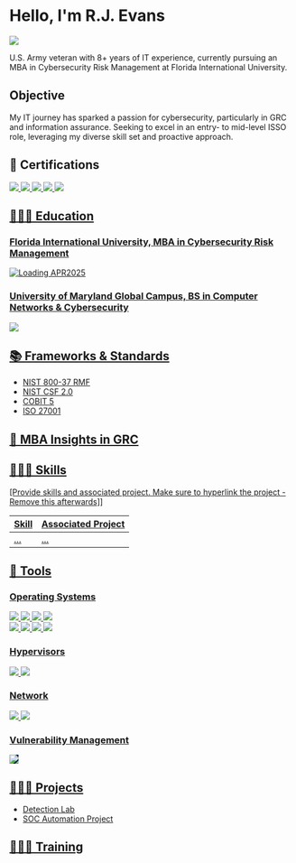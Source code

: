 # Hello, I'm R.J. Evans
<a href="https://linkedin.com/in/rj-evans"><img src="https://img.shields.io/badge/-LinkedIn-0072b1?&style=for-the-badge&logo=linkedin&logoColor=white" /></a>

U.S. Army veteran with 8+ years of IT experience, currently pursuing an MBA in Cybersecurity Risk Management at Florida International University.  

## Objective

My IT journey has sparked a passion for cybersecurity, particularly in GRC and information assurance. Seeking to excel in an entry- to mid-level ISSO role, leveraging my diverse skill set and proactive approach.


## 🪪 Certifications

<div>
<a href="https://github.com/rjfe23/certifications/blob/main/CompTIA%20CySA%2B%20ce.pdf">    
    <img src="https://img.shields.io/badge/-CySA%2B-FF0000?&style=for-the-badge&logo=CompTIA&logoColor=white" />
<a href="https://github.com/rjfe23/certifications/blob/main/CompTIA%20Security%2B%20ce.pdf">
    <img src="https://img.shields.io/badge/-Security%2B-FF0000?&style=for-the-badge&logo=CompTIA&logoColor=white" />
<a href="https://github.com/rjfe23/certifications/blob/main/CCNA.pdf">
    <img src="https://img.shields.io/badge/-CCNA-007ACC?&style=for-the-badge&logo=Cisco&logoColor=white" />
<a href="https://github.com/rjfe23/certifications/blob/main/AWS%20CCP.pdf">
    <img src="https://img.shields.io/badge/-AWS%20CCP-FF9900?&style=for-the-badge&logo=Amazon%20AWS&logoColor=white" />
<a href="https://github.com/rjfe23/certifications/blob/main/PMI%20CAPM.pdf" >
    <img src="https://img.shields.io/badge/-PMI%20CAPM-5D2D91?&style=for-the-badge&logo=Project%20Management%20Institute&logoColor=white" />

</div>


## 👨🏾‍🎓 Education 
### Florida International University, MBA in Cybersecurity Risk Management
![Loading APR2025](https://img.shields.io/badge/Loading-APR2025-blue)

### University of Maryland Global Campus, BS in Computer Networks & Cybersecurity
<a href="https://github.com/rjfe23/certifications/blob/main/UMGC%20Degree.jpg" >
<img src="https://img.shields.io/badge/Degree-FF0000?style=for-the-badge&logoColor=white" style="text-decoration: none;" />


</div>

## 📚 Frameworks & Standards
- NIST 800-37 RMF
- NIST CSF 2.0
- COBIT 5
- ISO 27001


<div>

## 📝 MBA Insights in GRC


<div>
    
## 🤹🏾‍♂️ Skills
[Provide skills and associated project. Make sure to hyperlink the project - Remove this afterwards]]

| Skill                                         | Associated Project         |
|-----------------------------------------------|----------------------------|
| ...          | ... |

## 🧰 Tools

### Operating Systems
<div>
<img src="https://img.shields.io/badge/macOS-000000?style=for-the-badge&logo=apple&logoColor=white" /> <img src="https://img.shields.io/badge/iOS-000000?style=for-the-badge&logo=apple&logoColor=white" /> <img src="https://img.shields.io/badge/RHEL-EE0000?style=for-the-badge&logo=red-hat&logoColor=white" /> <img src="https://img.shields.io/badge/Cisco_IOS-1BA0D7?style=for-the-badge&logo=cisco&logoColor=white" />
<div>
<img src="https://img.shields.io/badge/Android-3DDC84?style=for-the-badge&logo=android&logoColor=white" /> <img src="https://img.shields.io/badge/Kali_Linux-557C94?style=for-the-badge&logo=kali-linux&logoColor=white" /> <img src="https://img.shields.io/badge/CentOS-262577?style=for-the-badge&logo=centos&logoColor=white" /> <img src="https://img.shields.io/badge/Ubuntu-E95420?style=for-the-badge&logo=ubuntu&logoColor=white" />



### Hypervisors
<div>
<img src="https://img.shields.io/badge/VMware_Workstation_Pro-607078?style=for-the-badge&logo=vmware&logoColor=white" />
<img src="https://img.shields.io/badge/VirtualBox-183A61?style=for-the-badge&logo=virtualbox&logoColor=white" />


 

### Network
<div>
    <img src="https://img.shields.io/badge/Nmap-015C87?style=for-the-badge&logo=nmap&logoColor=white" />
    <img src="https://img.shields.io/badge/-Wireshark-1679A7?&style=for-the-badge&logo=Wireshark&logoColor=white" />

</div>

### Vulnerability Management
<div>
   <img src="https://img.shields.io/badge/Nessus-339933?style=for-the-badge&logo=nessus&logoColor=white" style="background-color: #001F3F;" />



</div>


## 👨🏾‍💻 Projects
- Detection Lab
- SOC Automation Project




## 👨🏾‍🏫 Training 












[linkedin]: https://linkedin.com/in/rj-evans

<!--
**joshmadakor1/joshmadakor1** is a ✨ _special_ ✨ repository because its `README.md` (this file) appears on your GitHub profile.

Here are some ideas to get you started:

- 🔭 I’m currently working on ...
- 🌱 I’m currently learning ...
- 👯 I’m looking to collaborate on ...
- 🤔 I’m looking for help with ...
- 💬 Ask me about ...
- 📫 How to reach me: ...
- 😄 Pronouns: ...
- ⚡ Fun fact: ...
-->
